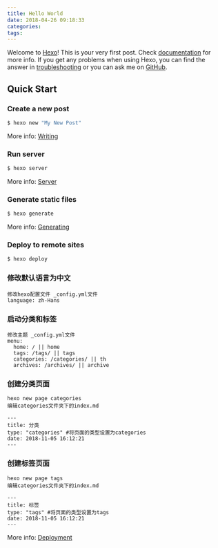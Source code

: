 ```yaml
---
title: Hello World
date: 2018-04-26 09:18:33
categories:
tags:
---
```

Welcome to [Hexo](https://hexo.io/)! This is your very first post. Check [documentation](https://hexo.io/docs/) for more info. If you get any problems when using Hexo, you can find the answer in [troubleshooting](https://hexo.io/docs/troubleshooting.html) or you can ask me on [GitHub](https://github.com/hexojs/hexo/issues).

## Quick Start

### Create a new post

``` bash
$ hexo new "My New Post"
```

More info: [Writing](https://hexo.io/docs/writing.html)

### Run server

``` bash
$ hexo server
```

More info: [Server](https://hexo.io/docs/server.html)

### Generate static files

``` bash
$ hexo generate
```

More info: [Generating](https://hexo.io/docs/generating.html)

### Deploy to remote sites

``` bash
$ hexo deploy
```

### 修改默认语言为中文

``` 
修改hexo配置文件 _config.yml文件
language: zh-Hans
```

### 启动分类和标签

``` 
修改主题 _config.yml文件
menu:
  home: / || home
  tags: /tags/ || tags
  categories: /categories/ || th
  archives: /archives/ || archive
```

### 创建分类页面

``` 
hexo new page categories
编辑categories文件夹下的index.md
```

```
---
title: 分类
type: "categories" #将页面的类型设置为categories
date: 2018-11-05 16:12:21
---
```

### 创建标签页面

``` 
hexo new page tags
编辑categories文件夹下的index.md
```

```
---
title: 标签
type: "tags" #将页面的类型设置为tags
date: 2018-11-05 16:12:21
---
```



More info: [Deployment](https://hexo.io/docs/deployment.html)
